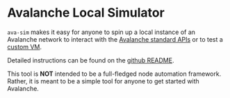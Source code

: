 # Avalanche Local Simulator

`ava-sim` makes it easy for anyone to spin up a local instance of an Avalanche network to interact with the [Avalanche standard APIs](../../build/avalanchego/avalanchego-apis/README.md) or to test a [custom VM](../tutorials/platform/subnets/create-custom-blockchain.md).

Detailed instructions can be found on the [github README](https://github.com/ava-labs/ava-sim#readme).

This tool is **NOT** intended to be a full-fledged node automation framework.
Rather, it is meant to be a simple tool for anyone to get started with
Avalanche.
